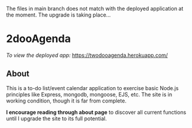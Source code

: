 The files in main branch does not match with the deployed application at the moment. The upgrade is taking place...

# 2dooAgenda

*To view the deployed app:* https://twodooagenda.herokuapp.com/

## About

This is a to-do list/event calendar application to exercise basic Node.js principles like Express, mongodb, mongoose, EJS, etc. The site is in working condition, though it is far from complete.

**I encourage reading through about page** to discover all current functions until I upgrade the site to its full potential.
